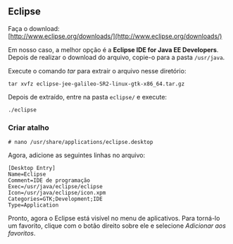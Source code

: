Eclipse
---

Faça o download:       
[http://www.eclipse.org/downloads/](http://www.eclipse.org/downloads/)


Em nosso caso, a melhor opção é a __Eclipse IDE for Java EE Developers__.
Depois de realizar o download do arquivo, copie-o para a pasta `/usr/java`.

Execute o comando _tar_ para extrair o arquivo nesse diretório:

    tar xvfz eclipse-jee-galileo-SR2-linux-gtk-x86_64.tar.gz

Depois de extraído, entre na pasta `eclipse/` e execute:

    ./eclipse


### Criar atalho

    # nano /usr/share/applications/eclipse.desktop


Agora, adicione as seguintes linhas no arquivo:

    [Desktop Entry]
    Name=Eclipse
    Comment=IDE de programação
    Exec=/usr/java/eclipse/eclipse
    Icon=/usr/java/eclipse/icon.xpm
    Categories=GTK;Development;IDE
    Type=Application


Pronto, agora o Eclipse está visível no menu de aplicativos. Para torná-lo um favorito,
clique com o botão direito sobre ele e selecione _Adicionar aos favoritos_.


